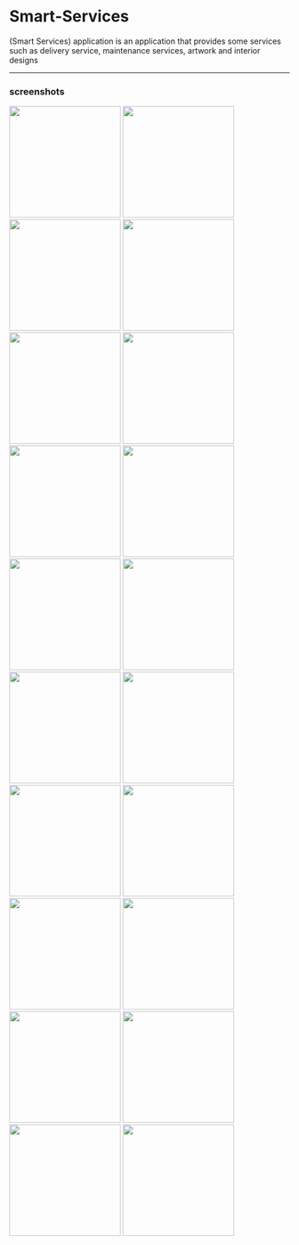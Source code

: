 # Smart-Services
(Smart Services) application is an application that provides some services such as delivery service, maintenance services, artwork and interior designs

----
### screenshots

<img src="https://github.com/WafikSleim/smart_services/blob/master/Screenshot_20230517-022841.jpg" width="200"/>
<img src="https://github.com/WafikSleim/smart_services/blob/master/Screenshot_20230517-022853.jpg" width="200"/>
<img src="https://github.com/WafikSleim/smart_services/blob/master/Screenshot_20230517-022900.jpg" width="200"/>
<img src="https://github.com/WafikSleim/smart_services/blob/master/Screenshot_20230517-022908.jpg" width="200"/>
<img src="https://github.com/WafikSleim/smart_services/blob/master/Screenshot_20230517-023218.jpg" width="200"/>
<img src="https://github.com/WafikSleim/smart_services/blob/master/Screenshot_20230517-023235.jpg" width="200"/>
<img src="https://github.com/WafikSleim/smart_services/blob/master/Screenshot_20230517-023245.jpg" width="200"/>
<img src="https://github.com/WafikSleim/smart_services/blob/master/Screenshot_20230517-023259.jpg" width="200"/>
<img src="https://github.com/WafikSleim/smart_services/blob/master/Screenshot_20230517-023331.jpg" width="200"/>
<img src="https://github.com/WafikSleim/smart_services/blob/master/Screenshot_20230517-023350.jpg" width="200"/>
<img src="https://github.com/WafikSleim/smart_services/blob/master/Screenshot_20230517-023358.jpg" width="200"/>
<img src="https://github.com/WafikSleim/smart_services/blob/master/Screenshot_20230517-023405.jpg" width="200"/>
<img src="https://github.com/WafikSleim/smart_services/blob/master/Screenshot_20230517-023425.jpg" width="200"/>
<img src="https://github.com/WafikSleim/smart_services/blob/master/Screenshot_20230517-023453.jpg" width="200"/>
<img src="https://github.com/WafikSleim/smart_services/blob/master/Screenshot_20230517-023505.jpg" width="200"/>
<img src="https://github.com/WafikSleim/smart_services/blob/master/Screenshot_20230517-023512.jpg" width="200"/>
<img src="https://github.com/WafikSleim/smart_services/blob/master/Screenshot_20230517-023529.jpg" width="200"/>
<img src="https://github.com/WafikSleim/smart_services/blob/master/Screenshot_20230517-023554.jpg" width="200"/>
<img src="https://github.com/WafikSleim/smart_services/blob/master/Screenshot_20230517-023644.jpg" width="200"/>
<img src="https://github.com/WafikSleim/smart_services/blob/master/Screenshot_20230517-023650.jpg" width="200"/>
